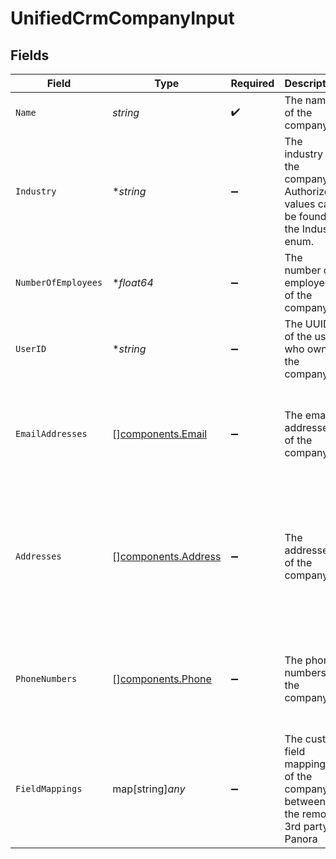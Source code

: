 # UnifiedCrmCompanyInput


## Fields

| Field                                                                                                         | Type                                                                                                          | Required                                                                                                      | Description                                                                                                   | Example                                                                                                       |
| ------------------------------------------------------------------------------------------------------------- | ------------------------------------------------------------------------------------------------------------- | ------------------------------------------------------------------------------------------------------------- | ------------------------------------------------------------------------------------------------------------- | ------------------------------------------------------------------------------------------------------------- |
| `Name`                                                                                                        | *string*                                                                                                      | :heavy_check_mark:                                                                                            | The name of the company                                                                                       | Acme                                                                                                          |
| `Industry`                                                                                                    | **string*                                                                                                     | :heavy_minus_sign:                                                                                            | The industry of the company. Authorized values can be found in the Industry enum.                             | ACCOUNTING                                                                                                    |
| `NumberOfEmployees`                                                                                           | **float64*                                                                                                    | :heavy_minus_sign:                                                                                            | The number of employees of the company                                                                        | 10                                                                                                            |
| `UserID`                                                                                                      | **string*                                                                                                     | :heavy_minus_sign:                                                                                            | The UUID of the user who owns the company                                                                     | 801f9ede-c698-4e66-a7fc-48d19eebaa4f                                                                          |
| `EmailAddresses`                                                                                              | [][components.Email](../../models/components/email.md)                                                        | :heavy_minus_sign:                                                                                            | The email addresses of the company                                                                            | [<br/>{<br/>"email_address": "acme@gmail.com",<br/>"email_address_type": "WORK"<br/>}<br/>]                   |
| `Addresses`                                                                                                   | [][components.Address](../../models/components/address.md)                                                    | :heavy_minus_sign:                                                                                            | The addresses of the company                                                                                  | [<br/>{<br/>"street_1": "5th Avenue",<br/>"city": "New York",<br/>"state": "NY",<br/>"country": "USA",<br/>"address_type": "WORK"<br/>}<br/>] |
| `PhoneNumbers`                                                                                                | [][components.Phone](../../models/components/phone.md)                                                        | :heavy_minus_sign:                                                                                            | The phone numbers of the company                                                                              | [<br/>{<br/>"phone_number": "+33660606067",<br/>"phone_type": "WORK"<br/>}<br/>]                              |
| `FieldMappings`                                                                                               | map[string]*any*                                                                                              | :heavy_minus_sign:                                                                                            | The custom field mappings of the company between the remote 3rd party & Panora                                | {<br/>"fav_dish": "broccoli",<br/>"fav_color": "red"<br/>}                                                    |